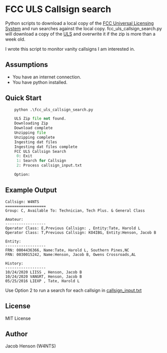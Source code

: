 FCC ULS Callsign search
=======================
Python scripts to download a local copy of the [FCC Universal Licensing System](https://www.fcc.gov/wireless/systems-utilities/universal-licensing-system) and run searches against the local copy.  fcc_uls_callsign_search.py will download a copy of the [ULS](https://www.fcc.gov/wireless/systems-utilities/universal-licensing-system) and overwrite it if the zip is more than a week old.

I wrote this script to monitor vanity callsigns I am interested in.


Assumptions
----------------------
* You have an internet connection.
* You have python installed.



Quick Start
----------------------

```python 
    python .\fcc_uls_callsign_search.py

    ULS Zip file not found.
    Downloading Zip
    Download complete
    Unzipping file
    Unzipping complete
    Ingesting dat files
    Ingesting dat files complete
    FCC ULS Callsign Search
     0: Exit
     1: Search for Callsign
     2: Process callsign_input.txt

    Option:

```
Example Output
----------------------
```
Callsign: W4NTS
==================
Group: C, Available To: Technician, Tech Plus. & General Class

Amateur:
------------------
Operator Class: E,Previous Callsign: , Entity:Tate, Harold L
Operator Class: T,Previous Callsign: KO4IBG, Entity:Henson, Jacob B

Entity:
------------------
FRN: 0004436366, Name:Tate, Harold L, Southern Pines,NC
FRN: 0030015242, Name:Henson, Jacob B, Owens Crossroads,AL

History:
------------------
10/24/2020 LIISS , Henson, Jacob B
10/24/2020 VANGRT, Henson, Jacob B
05/25/2016 LIEXP , Tate, Harold L
```

Use Option 2 to run a search for each callsign in [callsign_input.txt](callsign_input.txt)

License
----------------------
MIT License

Author
----------------------
Jacob Henson (W4NTS)